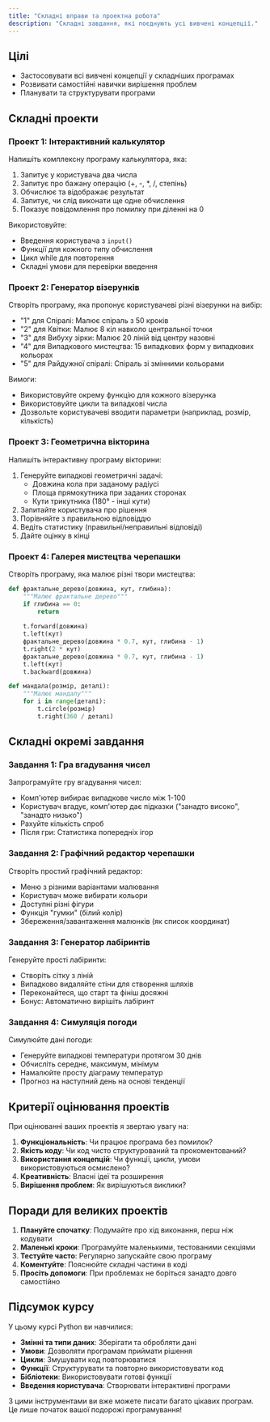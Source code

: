 ```yaml
---
title: "Складні вправи та проектна робота"
description: "Складні завдання, які поєднують усі вивчені концепції."
---
```


## Цілі
- Застосовувати всі вивчені концепції у складніших програмах
- Розвивати самостійні навички вирішення проблем
- Планувати та структурувати програми

## Складні проекти

### Проект 1: Інтерактивний калькулятор

Напишіть комплексну програму калькулятора, яка:
1. Запитує у користувача два числа
2. Запитує про бажану операцію (+, -, *, /, степінь)
3. Обчислює та відображає результат
4. Запитує, чи слід виконати ще одне обчислення
5. Показує повідомлення про помилку при діленні на 0

Використовуйте:
- Введення користувача з `input()`
- Функції для кожного типу обчислення
- Цикл while для повторення
- Складні умови для перевірки введення

### Проект 2: Генератор візерунків

Створіть програму, яка пропонує користувачеві різні візерунки на вибір:
- "1" для Спіралі: Малює спіраль з 50 кроків
- "2" для Квітки: Малює 8 кіл навколо центральної точки
- "3" для Вибуху зірки: Малює 20 ліній від центру назовні
- "4" для Випадкового мистецтва: 15 випадкових форм у випадкових кольорах
- "5" для Райдужної спіралі: Спіраль зі змінними кольорами

Вимоги:
- Використовуйте окрему функцію для кожного візерунка
- Використовуйте цикли та випадкові числа
- Дозвольте користувачеві вводити параметри (наприклад, розмір, кількість)

### Проект 3: Геометрична вікторина

Напишіть інтерактивну програму вікторини:
1. Генеруйте випадкові геометричні задачі:
   - Довжина кола при заданому радіусі
   - Площа прямокутника при заданих сторонах
   - Кути трикутника (180° - інші кути)
2. Запитайте користувача про рішення
3. Порівняйте з правильною відповіддю
4. Ведіть статистику (правильні/неправильні відповіді)
5. Дайте оцінку в кінці

### Проект 4: Галерея мистецтва черепашки

Створіть програму, яка малює різні твори мистецтва:

```python
def фрактальне_дерево(довжина, кут, глибина):
    """Малює фрактальне дерево"""
    if глибина == 0:
        return
    
    t.forward(довжина)
    t.left(кут)
    фрактальне_дерево(довжина * 0.7, кут, глибина - 1)
    t.right(2 * кут)
    фрактальне_дерево(довжина * 0.7, кут, глибина - 1)
    t.left(кут)
    t.backward(довжина)

def мандала(розмір, деталі):
    """Малює мандалу"""
    for i in range(деталі):
        t.circle(розмір)
        t.right(360 / деталі)
```

## Складні окремі завдання

### Завдання 1: Гра вгадування чисел
Запрограмуйте гру вгадування чисел:
- Комп'ютер вибирає випадкове число між 1-100
- Користувач вгадує, комп'ютер дає підказки ("занадто високо", "занадто низько")
- Рахуйте кількість спроб
- Після гри: Статистика попередніх ігор

### Завдання 2: Графічний редактор черепашки
Створіть простий графічний редактор:
- Меню з різними варіантами малювання
- Користувач може вибирати кольори
- Доступні різні фігури
- Функція "гумки" (білий колір)
- Збереження/завантаження малюнків (як список координат)

### Завдання 3: Генератор лабіринтів
Генеруйте прості лабіринти:
- Створіть сітку з ліній
- Випадково видаляйте стіни для створення шляхів
- Переконайтеся, що старт та фініш досяжні
- Бонус: Автоматично вирішіть лабіринт

### Завдання 4: Симуляція погоди
Симулюйте дані погоди:
- Генеруйте випадкові температури протягом 30 днів
- Обчисліть середнє, максимум, мінімум
- Намалюйте просту діаграму температур
- Прогноз на наступний день на основі тенденції

## Критерії оцінювання проектів

При оцінюванні ваших проектів я звертаю увагу на:

1. **Функціональність**: Чи працює програма без помилок?
2. **Якість коду**: Чи код чисто структурований та прокоментований?
3. **Використання концепцій**: Чи функції, цикли, умови використовуються осмислено?
4. **Креативність**: Власні ідеї та розширення
5. **Вирішення проблем**: Як вирішуються виклики?

## Поради для великих проектів

1. **Плануйте спочатку**: Подумайте про хід виконання, перш ніж кодувати
2. **Маленькі кроки**: Програмуйте маленькими, тестованими секціями
3. **Тестуйте часто**: Регулярно запускайте свою програму
4. **Коментуйте**: Пояснюйте складні частини в коді
5. **Просіть допомоги**: При проблемах не боріться занадто довго самостійно

## Підсумок курсу

У цьому курсі Python ви навчилися:
- **Змінні та типи даних**: Зберігати та обробляти дані
- **Умови**: Дозволяти програмам приймати рішення
- **Цикли**: Змушувати код повторюватися
- **Функції**: Структурувати та повторно використовувати код
- **Бібліотеки**: Використовувати готові функції
- **Введення користувача**: Створювати інтерактивні програми

З цими інструментами ви вже можете писати багато цікавих програм. Це лише початок вашої подорожі програмування!
